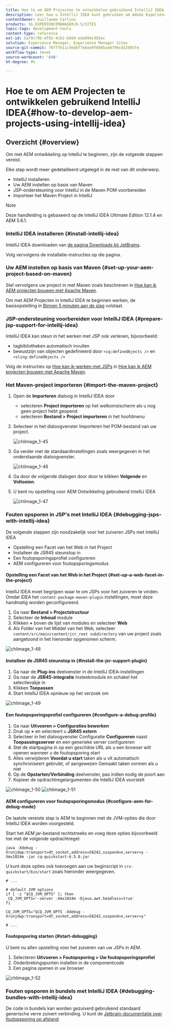 ```yaml
---
title: Hoe te om AEM Projecten te ontwikkelen gebruikend IntelliJ IDEA
description: Leer hoe u IntelliJ IDEA kunt gebruiken om Adobe Experience Manager-projecten te ontwikkelen.
contentOwner: Guillaume Carlino
products: SG_EXPERIENCEMANAGER/6.5/SITES
topic-tags: development-tools
content-type: reference
exl-id: 5a79c79b-df65-4cb2-b9d4-eda994c992ec
solution: Experience Manager, Experience Manager Sites
source-git-commit: 76fffb11c56dbf7ebee9f6805ae0799cd32985fe
workflow-type: tm+mt
source-wordcount: '640'
ht-degree: 0%

---
```


# Hoe te om AEM Projecten te ontwikkelen gebruikend IntelliJ IDEA{#how-to-develop-aem-projects-using-intellij-idea}

## Overzicht {#overview}

Om met AEM ontwikkeling op IntelliJ te beginnen, zijn de volgende stappen vereist.

Elke stap wordt meer gedetailleerd uitgelegd in de rest van dit onderwerp.

* IntelliJ installeren
* Uw AEM instellen op basis van Maven
* JSP-ondersteuning voor IntelliJ in de Maven POM voorbereiden
* Importeer het Maven Project in IntelliJ

>[!NOTE]
>
>Deze handleiding is gebaseerd op de IntelliJ IDEA Ultimate Edition 12.1.4 en AEM 5.6.1.

### IntelliJ IDEA installeren {#install-intellij-idea}

IntelliJ IDEA downloaden van [de pagina Downloads bij JetBrains](https://www.jetbrains.com/idea/download/).

Volg vervolgens de installatie-instructies op die pagina.

### Uw AEM instellen op basis van Maven {#set-up-your-aem-project-based-on-maven}

Stel vervolgens uw project in met Maven zoals beschreven in [Hoe kan ik AEM projecten bouwen met Apache Maven](/help/sites-developing/ht-projects-maven.md).

Om met AEM Projecten in IntelliJ IDEA te beginnen werken, de basisopstelling in [Binnen 5 minuten aan de slag](https://maven.apache.org/guides/getting-started/maven-in-five-minutes.html) volstaat.

### JSP-ondersteuning voorbereiden voor IntelliJ IDEA {#prepare-jsp-support-for-intellij-idea}

IntelliJ IDEA kan steun in het werken met JSP ook verlenen, bijvoorbeeld:

* tagbibliotheken automatisch invullen
* bewustzijn van objecten gedefinieerd door `<cq:defineObjects />` en `<sling:defineObjects />`

Volg de instructies op [Hoe kan ik-werken met JSPs](/help/sites-developing/ht-projects-maven.md#how-to-work-with-jsps) in [Hoe kan ik AEM projecten bouwen met Apache Maven](/help/sites-developing/ht-projects-maven.md).

### Het Maven-project importeren {#import-the-maven-project}

1. Open de **Importeren** dialoog in IntelliJ IDEA door

   * selecteren **Project importeren** op het welkomstscherm als u nog geen project hebt geopend
   * selecteren **Bestand > Project importeren** in het hoofdmenu

1. Selecteer in het dialoogvenster Importeren het POM-bestand van uw project.

   ![chlimage_1-45](assets/chlimage_1-45a.png)

1. Ga verder met de standaardinstellingen zoals weergegeven in het onderstaande dialoogvenster.

   ![chlimage_1-46](assets/chlimage_1-46a.png)

1. Ga door de volgende dialogen door door te klikken **Volgende** en **Voltooien**.
1. U bent nu opstelling voor AEM Ontwikkeling gebruikend IntelliJ IDEA

   ![chlimage_1-47](assets/chlimage_1-47a.png)

### Fouten opsporen in JSP&#39;s met IntelliJ IDEA {#debugging-jsps-with-intellij-idea}

De volgende stappen zijn noodzakelijk voor het zuiveren JSPs met IntelliJ IDEA

* Opstelling een Facet van het Web in het Project
* Installeer de JSR45 steunstop in
* Een foutopsporingsprofiel configureren
* AEM configureren voor foutopsporingsmodus

#### Opstelling een Facet van het Web in het Project {#set-up-a-web-facet-in-the-project}

IntelliJ IDEA moet begrijpen waar te om JSPs voor het zuiveren te vinden. Omdat IDEA het `content-package-maven-plugin` instellingen, moet deze handmatig worden geconfigureerd.

1. Ga naar **Bestand > Projectstructuur**
1. Selecteer de **Inhoud** module
1. Klikken **+** boven de lijst van modules en selecteer **Web**
1. Als Folder van het Middel van het Web, selecteer `content/src/main/content/jcr_root subdirectory` van uw project zoals aangetoond in het hieronder opgenomen scherm.

![chlimage_1-48](assets/chlimage_1-48a.png)

#### Installeer de JSR45 steunstop in {#install-the-jsr-support-plugin}

1. Ga naar de **Plug-ins** deelvenster in de IntelliJ IDEA-instellingen
1. Ga naar de **JSR45-integratie** Insteekmodule en schakel het selectievakje in
1. Klikken **Toepassen**
1. Start IntelliJ IDEA opnieuw op het verzoek om

![chlimage_1-49](assets/chlimage_1-49a.png)

#### Een foutopsporingsprofiel configureren {#configure-a-debug-profile}

1. Ga naar **Uitvoeren > Configuraties bewerken**
1. Druk op **+** en selecteert u **JSR45 extern**
1. Selecteer in het dialoogvenster Configuratie **Configureren** naast **Toepassingsserver** en een generieke server configureren
1. Stel de startpagina in op een geschikte URL als u een browser wilt openen wanneer u de foutopsporing start
1. Alles verwijderen **Voordat u start** taken als u vlt automatisch synchroniseert gebruikt, of aangewezen Gemaakt taken vormen als u niet
1. Op de **Opstarten/Verbinding** deelvenster, pas indien nodig de poort aan
1. Kopieer de opdrachtregelargumenten die IntelliJ IDEA voorstelt

![chlimage_1-50](assets/chlimage_1-50a.png) ![chlimage_1-51](assets/chlimage_1-51a.png)

#### AEM configureren voor foutopsporingsmodus {#configure-aem-for-debug-mode}

De laatste vereiste stap is AEM te beginnen met de JVM-opties die door IntelliJ IDEA worden voorgesteld.

Start het AEM jar-bestand rechtstreeks en voeg deze opties bijvoorbeeld toe met de volgende opdrachtregel:

`java -Xdebug -Xrunjdwp:transport=dt_socket,address=58242,suspend=n,server=y -Xmx1024m -jar cq-quickstart-6.5.0.jar`

U kunt deze opties ook toevoegen aan uw beginscript in `crx-quickstart/bin/start` zoals hieronder weergegeven.

```shell
# ...

# default JVM options
if [ -z "$CQ_JVM_OPTS" ]; then
 CQ_JVM_OPTS='-server -Xmx1024m -Djava.awt.headless=true'
fi

CQ_JVM_OPTS="$CQ_JVM_OPTS -Xdebug -Xrunjdwp:transport=dt_socket,address=58242,suspend=n,server=y"

# ...
```

#### Foutopsporing starten {#start-debugging}

U bent nu allen opstelling voor het zuiveren van uw JSPs in AEM.

1. Selecteren **Uitvoeren > Foutopsporing > Uw foutopsporingsprofiel**
1. Onderbrekingspunten instellen in de componentcode
1. Een pagina openen in uw browser

![chlimage_1-52](assets/chlimage_1-52a.png)

### Fouten opsporen in bundels met IntelliJ IDEA {#debugging-bundles-with-intellij-idea}

De code in bundels kan worden gezuiverd gebruikend standaard generische verre zuivert verbinding. U kunt de [Jetbrain-documentatie over foutopsporing op afstand](https://www.jetbrains.com/help/idea/remote-debugging-with-product.html#remote-interpreter).

